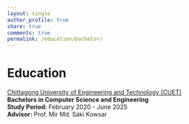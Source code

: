 ```yaml
---
layout: single
author_profile: true
share: true
comments: true
permalink: /education/bachelor/ 
---
```


# Education

[Chittagong University of Engineering and Technology (CUET)](https://www.cuet.ac.bd/)  
**Bachelors in Computer Science and Engineering**  
**Study Period:** February 2020 - June 2025  
**Advisor:** Prof. Mir Md. Saki Kowsar
